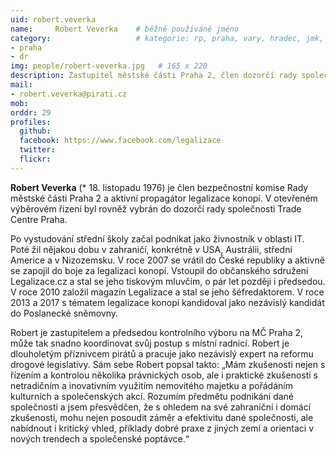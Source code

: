 ```yaml
---
uid: robert.veverka
name:     Robert Veverka  	# běžně používáné jméno
category:                 	# kategorie: rp, praha, vary, hradec, jmk, senat
- praha
- dr
img: people/robert-veverka.jpg   # 165 x 220
description: Zastupitel městské části Praha 2, člen dozorčí rady společnosti Trade Centre Praha     	# kratký popis, max 160 znaků
mail:
- robert.veverka@pirati.cz
mob:
orddr: 29
profiles:
  github:       
  facebook: https://www.facebook.com/legalizace
  twitter: 		  
  flickr:		  
---
```


**Robert Veverka** (* 18. listopadu 1976) je člen bezpečnostní komise Rady městské části Praha 2 a aktivní propagátor legalizace konopí. V otevřeném výběrovém řízení byl rovněž vybrán do dozorčí rady společnosti Trade Centre Praha.

Po vystudování střední školy začal podnikat jako živnostník v oblasti IT. Poté žil nějakou dobu v zahraničí, konkrétně v USA, Austrálii, střední Americe a v Nizozemsku. V roce 2007 se vrátil do České republiky a aktivně se zapojil do boje za legalizaci konopí. Vstoupil do občanského sdružení Legalizace.cz a stal se jeho tiskovým mluvčím, o pár let později i předsedou. V roce 2010 založil magazín Legalizace a stal se jeho šéfredaktorem. V roce 2013 a 2017 s tématem legalizace konopí kandidoval jako nezávislý kandidát do Poslanecké sněmovny.

Robert je zastupitelem a předsedou kontrolního výboru na MČ Praha 2, může tak snadno koordinovat svůj postup s místní radnicí. Robert je dlouholetým příznivcem pirátů a pracuje jako nezávislý expert na reformu drogové legislativy. Sám sebe Robert popsal takto: „Mám zkušenosti nejen s řízením a kontrolou několika právnických osob, ale i praktické zkušenosti s netradičním a inovativním využitím nemovitého majetku a pořádáním kulturních a společenských akcí. Rozumím předmětu podnikání dané společnosti a jsem přesvědčen, že s ohledem na své zahraniční i domácí zkušenosti, mohu nejen posoudit záměr a efektivitu dané společnosti, ale nabídnout i kritický vhled, příklady dobré praxe z jiných zemí a orientaci v nových trendech a společenské poptávce.“





